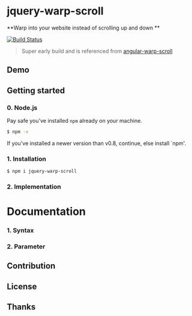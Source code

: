 # jquery-warp-scroll

**Warp into your website  instead of scrolling up and down **

[![Build Status](https://travis-ci.org/nextlevelshit/jquery-warp-scroll.svg?branch=master)](https://travis-ci.org/nextlevelshit/jquery-warp-scroll)

> Super early build and is referenced from [angular-warp-scroll](//github.com/nextlevelshit/angular-warp-scroll)

## Demo

## Getting started

### 0. Node.js

Pay safe you've installed `npm` already on your machine.

```sh
$ npm -v
```

If you've installed a newer version than v0.8, continue, else install `npm'.

### 1. Installation

```sh
$ npm i jquery-warp-scroll
```

### 2. Implementation

# Documentation

### 1. Syntax

### 2. Parameter

## Contribution

## License

## Thanks
